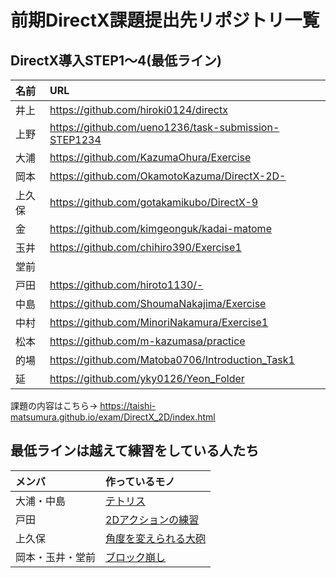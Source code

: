 # 前期DirectX課題提出先リポジトリ一覧
## DirectX導入STEP1〜4(最低ライン)
|名前|URL|
|:-|:-|
|井上|https://github.com/hiroki0124/directx|
|上野|https://github.com/ueno1236/task-submission-STEP1234|
|大浦|https://github.com/KazumaOhura/Exercise|
|岡本|https://github.com/OkamotoKazuma/DirectX-2D-|
|上久保|https://github.com/gotakamikubo/DirectX-9|
|金|https://github.com/kimgeonguk/kadai-matome|
|玉井|https://github.com/chihiro390/Exercise1|
|堂前||
|戸田|https://github.com/hiroto1130/-|
|中島|https://github.com/ShoumaNakajima/Exercise|
|中村|https://github.com/MinoriNakamura/Exercise1|
|松本|https://github.com/m-kazumasa/practice|
|的場|https://github.com/Matoba0706/Introduction_Task1|
|延|https://github.com/yky0126/Yeon_Folder|

課題の内容はこちら→ https://taishi-matsumura.github.io/exam/DirectX_2D/index.html

## 最低ラインは越えて練習をしている人たち
|メンバ|作っているモノ|
|:-|:-|
|大浦・中島|[テトリス](https://github.com/human-osaka-game-2019/TetrisX)|
|戸田|[2Dアクションの練習](https://github.com/hiroto1130/game_practice)|
|上久保|[角度を変えられる大砲](https://github.com/gotakamikubo/CannonTest)|
|岡本・玉井・堂前|[ブロック崩し](https://github.com/human-osaka-game-2019/BLOCKBREAK)|
